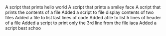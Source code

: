 A script that prints hello world
A script that prints a smiley face
A script that prints the contents of a file
Added a script to file display contents of two files
Added a file to list last lines of code
Added afile to list 5 lines of header of a file
Added a script to print only the 3rd line from the file iaca
Added a script best schoo 
